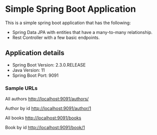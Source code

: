 # Simple Spring Boot Application
This is a simple spring boot application that has the following:
- Spring Data JPA with entities that have a many-to-many relationship.
- Rest Controller with a few basic endpoints.  

## Application details
- Spring Boot Version: 2.3.0.RELEASE
- Java Version: 11 
- Spring Boot Port: 9091

### Sample URLs
All authors  [http://localhost:9091/authors/](http://localhost:9091/authors)

Author by id [http://localhost:9091/author/1](http://localhost:9091/author/1)

All books [http://localhost:9091/books](http://localhost:9091/books)

Book by id [http://localhost:9091/book/1](http://localhost:9091/book/1)
